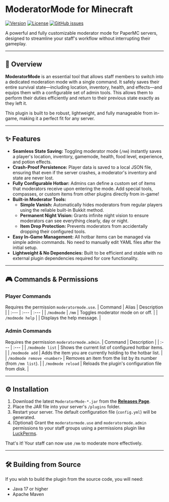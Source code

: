 # ModeratorMode for Minecraft

[![Version](https://img.shields.io/badge/Version-1.2.2-blue.svg)](https://github.com/ImVineprexDE/ModeratorMode/releases)
[![License](https://img.shields.io/badge/License-MIT-green.svg)](LICENSE)
[![GitHub issues](https://img.shields.io/github/issues/ImVineprexDE/ModeratorMode.svg)](https://GitHub.com/ImVineprexDE/ModeratorMode/issues/)

A powerful and fully customizable moderator mode for PaperMC servers, designed to streamline your staff's workflow without interrupting their gameplay.

---

## 📖 Overview

**ModeratorMode** is an essential tool that allows staff members to switch into a dedicated moderation mode with a single command. It safely saves their entire survival state—including location, inventory, health, and effects—and equips them with a configurable set of admin tools. This allows them to perform their duties efficiently and return to their previous state exactly as they left it.

This plugin is built to be robust, lightweight, and fully manageable from in-game, making it a perfect fit for any server.

---

## ✨ Features

-   **Seamless State Saving:** Toggling moderator mode (`/mm`) instantly saves a player's location, inventory, gamemode, health, food level, experience, and potion effects.
-   **Crash-Proof Persistence:** Player data is saved to a local JSON file, ensuring that even if the server crashes, a moderator's inventory and state are never lost.
-   **Fully Configurable Hotbar:** Admins can define a custom set of items that moderators receive upon entering the mode. Add special tools, compasses, or custom items from other plugins directly from in-game!
-   **Built-in Moderator Tools:**
    -   **Simple Vanish:** Automatically hides moderators from regular players using the reliable built-in Bukkit method.
    -   **Permanent Night Vision:** Grants infinite night vision to ensure moderators can see everything clearly, day or night.
    -   **Item Drop Protection:** Prevents moderators from accidentally dropping their configured tools.
-   **Easy In-Game Management:** All hotbar items can be managed via simple admin commands. No need to manually edit YAML files after the initial setup.
-   **Lightweight & No Dependencies:** Built to be efficient and stable with no external plugin dependencies required for core functionality.

---

## 🎮 Commands & Permissions

### Player Commands
Requires the permission `moderatormode.use`.
| Command | Alias | Description |
| :--- | :--- | :--- |
| `/modmode` | `/mm` | Toggles moderator mode on or off. |
| `/modmode help` | | Displays the help message. |

### Admin Commands
Requires the permission `moderatormode.admin`.
| Command | Description |
| :--- | :--- |
| `/modmode list` | Shows the current list of configured hotbar items. |
| `/modmode add` | Adds the item you are currently holding to the hotbar list. |
| `/modmode remove <number>` | Removes an item from the list by its number (from `/mm list`). |
| `/modmode reload` | Reloads the plugin's configuration file from disk. |

---

## ⚙️ Installation

1.  Download the latest `ModeratorMode-*.jar` from the [**Releases Page**](https://github.com/ImVineprexDE/ModeratorMode/releases).
2.  Place the JAR file into your server's `/plugins` folder.
3.  Restart your server. The default configuration file (`config.yml`) will be generated.
4.  (Optional) Grant the `moderatormode.use` and `moderatormode.admin` permissions to your staff groups using a permissions plugin like [LuckPerms](https://luckperms.net/).

That's it! Your staff can now use `/mm` to moderate more effectively.

---

## 🛠️ Building from Source

If you wish to build the plugin from the source code, you will need:
-   Java 17 or higher
-   Apache Maven
